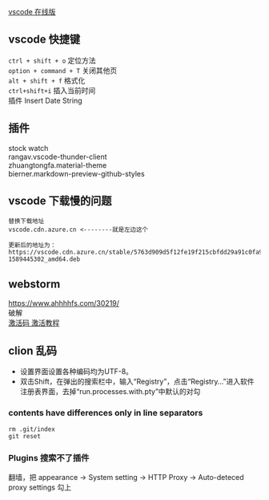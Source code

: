 [vscode 在线版](https://vscode.dev/)

## vscode 快捷键

`ctrl + shift + o` 定位方法  
`option + command + T` 关闭其他页  
`alt + shift + f` 格式化  
`ctrl+shift+i` 插入当前时间  
插件 Insert Date String

## 插件

stock watch  
rangav.vscode-thunder-client  
zhuangtongfa.material-theme  
bierner.markdown-preview-github-styles

## vscode 下载慢的问题

```
替换下载地址
vscode.cdn.azure.cn <--------就是左边这个

更新后的地址为：https://vscode.cdn.azure.cn/stable/5763d909d5f12fe19f215cbfdd29a91c0fa9208a/code_1.45.1-1589445302_amd64.deb
```

## webstorm

<https://www.ahhhhfs.com/30219/>  
破解  
[激活码 激活教程](https://github.com/wenyanjun/free-code)

## clion 乱码

- 设置界面设置各种编码均为UTF-8。 
- 双击Shift，在弹出的搜索栏中，输入“Registry”，点击“Registry…”进入软件注册表界面，去掉“run.processes.with.pty”中默认的对勾

### contents have differences only in line separators

```
rm .git/index
git reset
```

### Plugins 搜索不了插件

翻墙，把 appearance -> System setting -> HTTP Proxy -> Auto-deteced proxy settings 勾上
